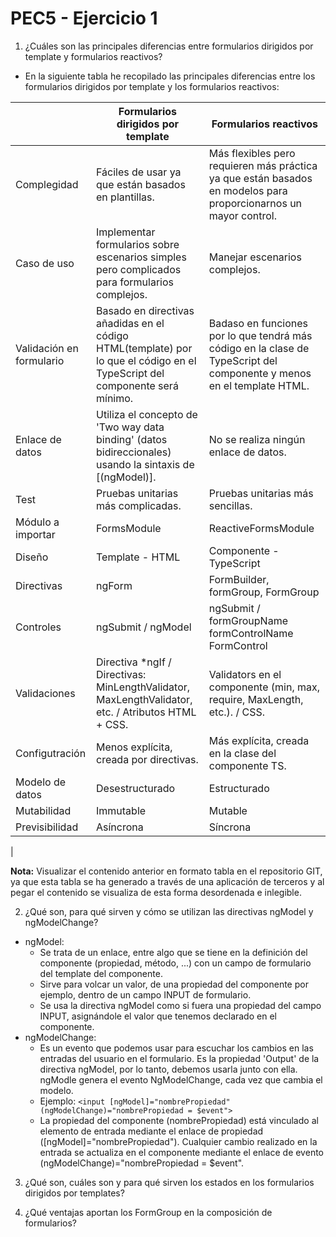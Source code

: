 # PEC5 - Ejercicio 1

1. ¿Cuáles son las principales diferencias entre formularios dirigidos por template y formularios reactivos?

  - En la siguiente tabla he recopilado las principales diferencias entre los formularios dirigidos por template y los formularios reactivos:

  |                          	| Formularios dirigidos por template                                                                                           	| Formularios reactivos                                                                                                   	|
|--------------------------	|------------------------------------------------------------------------------------------------------------------------------	|-------------------------------------------------------------------------------------------------------------------------	|
| Complegidad              	| Fáciles de usar ya que están basados en plantillas.                                                                          	| Más flexibles pero requieren más práctica ya que están basados en modelos para  proporcionarnos un mayor control.       	|
| Caso de uso              	| Implementar formularios sobre escenarios simples pero complicados para formularios complejos.                                	| Manejar escenarios complejos.                                                                                           	|
| Validación en formulario 	| Basado en directivas añadidas en el código HTML(template) por lo que el código en el  TypeScript del componente será mínimo. 	| Badaso en funciones por lo que tendrá más  código en la clase de TypeScript del componente y menos en el template HTML. 	|
| Enlace de datos          	| Utiliza el concepto de 'Two way data binding' (datos bidireccionales) usando la sintaxis de [(ngModel)].                     	| No se realiza ningún enlace de datos.                                                                                   	|
| Test                     	| Pruebas unitarias más complicadas.                                                                                           	| Pruebas unitarias más sencillas.                                                                                        	|
| Módulo a importar        	| FormsModule                                                                                                                  	| ReactiveFormsModule                                                                                                     	|
| Diseño                   	| Template - HTML                                                                                                              	| Componente - TypeScript                                                                                                 	|
| Directivas               	| ngForm                                                                                                                       	| FormBuilder, formGroup, FormGroup                                                                                       	|
| Controles                	| ngSubmit / ngModel                                                                                                           	| ngSubmit / formGroupName formControlName  FormControl                                                                   	|
| Validaciones             	| Directiva *ngIf / Directivas: MinLengthValidator, MaxLengthValidator, etc. / Atributos HTML + CSS.                           	| Validators en el componente (min, max, require,  MaxLength, etc.). / CSS.                                               	|
| Configutración           	| Menos explícita, creada por directivas.                                                                                      	| Más explícita, creada en la clase del componente TS.                                                                    	|
| Modelo de datos          	| Desestructurado                                                                                                              	| Estructurado                                                                                                            	|
| Mutabilidad              	| Immutable                                                                                                                    	| Mutable                                                                                                                 	|
| Previsibilidad           	| Asíncrona                                                                                                                    	| Síncrona                                                                                                                	|
|

**Nota:** Visualizar el contenido anterior en formato tabla en el repositorio GIT, ya que esta tabla se ha generado a través de una aplicación de terceros y al pegar el contenido se visualiza de esta forma desordenada e inlegible.

2. ¿Qué son, para qué sirven y cómo se utilizan las directivas ngModel y ngModelChange?

- ngModel:
   - Se trata de un enlace, entre algo que se tiene en la definición del componente (propiedad, método, ...) con un campo de formulario del template del componente.
   - Sirve para volcar un valor, de una propiedad del componente por ejemplo, dentro de un campo INPUT de formulario.
   - Se usa la directiva ngModel como si fuera una propiedad del campo INPUT, asignándole el valor que tenemos declarado en el componente.
- ngModelChange:
   - Es un evento que podemos usar para escuchar los cambios en las entradas del usuario en el formulario. Es la propiedad 'Output' de la directiva ngModel, por lo tanto, debemos usarla junto con ella. ngModle genera el evento NgModelChange, cada vez que cambia el modelo.
   - Ejemplo: <code><input [ngModel]="nombrePropiedad" (ngModelChange)="nombrePropiedad = $event"></code>
   - La propiedad del componente (nombrePropiedad) está vinculado al elemento de entrada mediante el enlace de propiedad ([ngModel]="nombrePropiedad"). Cualquier cambio realizado en la entrada se actualiza en el componente mediante el enlace de evento (ngModelChange)="nombrePropiedad = $event".

3. ¿Qué son, cuáles son y para qué sirven los estados en los formularios dirigidos por templates?



4. ¿Qué ventajas aportan los FormGroup en la composición de formularios?